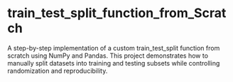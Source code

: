 # train_test_split_function_from_Scratch
A step-by-step implementation of a custom train_test_split function from scratch using NumPy and Pandas. This project demonstrates how to manually split datasets into training and testing subsets while controlling randomization and reproducibility.
